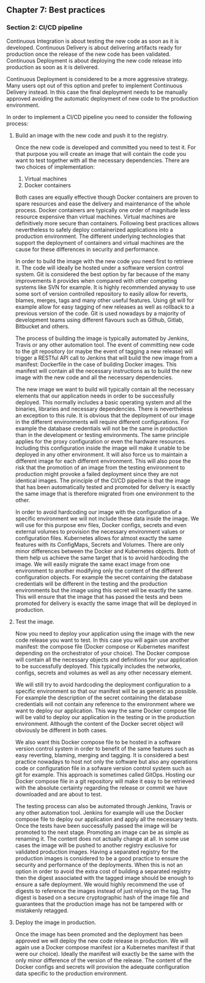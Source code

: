 ## Chapter 7: Best practices

### Section 2: CI/CD pipeline

Continuous Integration is about testing the new code as soon as it is developed.
Continuous Delivery is about delivering artifacts ready for production once the release of the new code has been validated.
Continuous Deployment is about deploying the new code release into production as soon as it is delivered.

Continuous Deployment is considered to be a more aggressive strategy. 
Many users opt out of this option and prefer to implement Continuous Delivery instead.
In this case the final deployment needs to be manually approved avoiding the automatic deployment of new code to the production environment.

In order to implement a CI/CD pipeline you need to consider the following process:
1. Build an image with the new code and push it to the registry.

   Once the new code is developed and committed you need to test it.
   For that purpose you will create an image that will contain the code you want to test together with all the necessary dependencies.
   There are two choices of implementation:
   1. Virtual machines
   1. Docker containers
   
   Both cases are equally effective though Docker containers are proven to spare resources and ease the delivery and maintenance of the whole process.
   Docker containers are typically one order of magnitude less resource expensive than virtual machines.
   Virtual machines are definitively more secure than containers. 
   Following best practices allows nevertheless to safely deploy containerized applications into a production environment.
   The different underlying technologies that support the deployment of containers and virtual machines are the cause for these differences in security and performance.
   
   In order to build the image with the new code you need first to retrieve it.
   The code will ideally be hosted under a software version control system.
   Git is considered the best option by far because of the many improvements it provides when compared with other competing systems like SVN for example.
   It is highly recommended anyway to use some sort of version controlled repository to easily allow for reverts, blames, merges, tags and many other useful features.
   Using git will for example allow for easy tagging of new releases as well as rollback to a previous version of the code.
   Git is used nowadays by a majority of development teams using different flavours such as Github, Gitlab, Bitbucket and others.
   
   The process of building the image is typically automated by Jenkins, Travis or any other automation tool.
   The event of committing new code to the git repository (or maybe the event of tagging a new release) will trigger a RESTful API call to Jenkins that will build the new image from a manifest: Dockerfile in the case of building Docker images.
   This manifest will contain all the necessary instructions as to build the new image with the new code and all the necessary dependencies.
   
   The new image we want to build will typically contain all the necessary elements that our application needs in order to be successfully deployed.
   This normally includes a basic operating system and all the binaries, libraries and necessary dependencies.
   There is nevertheless an exception to this rule.
   It is obvious that the deployment of our image in the different environments will require different configurations.
   For example the database credentials will not be the same in production than in the development or testing environments.
   The same principle applies for the proxy configuration or even the hardware resources.
   Including this configuration inside the image will make it unable to be deployed in any other environment.
   It will also force us to maintain a different image for each different environment.
   This will also pose the risk that the promotion of an image from the testing environment to production might provoke a failed deployment since they are not identical images.
   The principle of the CI/CD pipeline is that the image that has been automatically tested and promoted for delivery is exactly the same image that is therefore migrated from one environment to the other.
   
   In order to avoid hardcoding our image with the configuration of a specific environment we will not include these data inside the image.
   We will use for this purpose env files, Docker configs, secrets and even external volumes to provision the necessary environment values or configuration files.
   Kubernetes allows for almost exactly the same features with its ConfigMaps, Secrets and Volumes.
   There are only minor differences between the Docker and Kubernetes objects.
   Both of them help us achieve the same target that is to avoid hardcoding the image.
   We will easily migrate the same exact image from one environment to another modifying only the content of the different configuration objects.
   For example the secret containing the database credentials will be different in the testing and the production environments but the image using this secret will be exactly the same.
   This will ensure that the image that has passed the tests and been promoted for delivery is exactly the same image that will be deployed in production.
1. Test the image.

   Now you need to deploy your application using the image with the new code release you want to test.
   In this case you will again use another manifest: the compose file (Docker compose or Kubernetes manifest depending on the orchestrator of your choice).
   The Docker compose will contain all the necessary objects and definitions for your application to be successfully deployed.
   This typically includes the networks, configs, secrets and volumes as well as any other necessary element.
   
   We will still try to avoid hardcoding the deployment configuration to a specific environment so that our manifest will be as generic as possible.
   For example the description of the secret containing the database credentials will not contain any reference to the environment where we want to deploy our application.
   This way the same Docker compose file will be valid to deploy our application in the testing or in the production environment.
   Although the content of the Docker secret object will obviously be different in both cases.
   
   We also want this Docker compose file to be hosted in a software version control system in order to benefit of the same features such as easy reverting, blaming, merging and tagging.
   It is considered a best practice nowadays to host not only the software but also any operations code or configuration file in a sofware version control system such as git for example.
   This approach is sometimes called GitOps.
   Hosting our Docker compose file in a git repository will make it easy to be retrieved with the absolute certainty regarding the release or commit we have downloaded and are about to test.
   
   The testing process can also be automated through Jenkins, Travis or any other automation tool.
   Jenkins for example will use the Docker compose file to deploy our application and apply all the necessary tests.
   Once the tests have been successfully passed the image will be promoted to the next stage.
   Promoting an image can be as simple as renaming it.
   The content does not actually change at all.
   In some use cases the image will be pushed to another registry exclusive for validated production images.
   Having a separated registry for the production images is considered to be a good practice to ensure the security and performance of the deployments.
   When this is not an option in order to avoid the extra cost of building a separated registry then the digest associated with the tagged image should be enough to ensure a safe deployment.
   We would highly recommend the use of digests to reference the images instead of just relying on the tag.
   The digest is based on a secure cryptographic hash of the image file and guarantees that the production image has not be tampered with or mistakenly retagged.
1. Deploy the image in production.

   Once the image has been promoted and the deployment has been approved we will deploy the new code release in production.
   We will again use a Docker compose manifest (or a Kubernetes manifest if that were our choice).
   Ideally the manifest will exactly be the same with the only minor difference of the version of the release.
   The content of the Docker configs and secrets will provision the adequate configuration data specific to the production environment.

